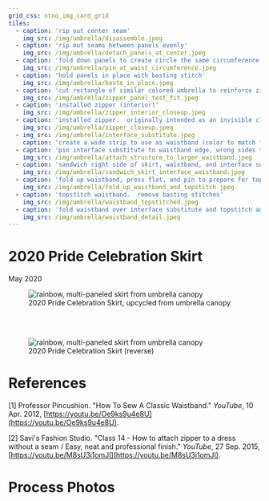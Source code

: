 ```yaml
---
grid_css: ntno_img_card_grid
tiles: 
  - caption: 'rip out center seam'
    img_src: /img/umbrella/disassemble.jpeg
  - caption: 'rip out seams between panels evenly'
    img_src: /img/umbrella/detach_panels_at_center.jpeg
  - caption: 'fold down panels to create circle the same circumference as waist measurement'
    img_src: /img/umbrella/pin_at_waist_circumference.jpeg
  - caption: 'hold panels in place with basting stitch'
    img_src: /img/umbrella/baste_in_place.jpeg
  - caption: 'cut rectangle of similar colored umbrella to reinforce zipper<sup><a href="#references">1</a></sup>'
    img_src: /img/umbrella/zipper_panel_test_fit.jpeg
  - caption: 'installed zipper (interior)'
    img_src: /img/umbrella/zipper_interior_closeup.jpeg
  - caption: 'installed zipper.  originally intended as an invisible closure but had to be expanded for better fit.'
    img_src: /img/umbrella/zipper_closeup.jpeg
  - img_src: /img/umbrella/interface_substitute.jpeg
    caption: 'create a wide strip to use as waistband (color to match final band).  create a long, thick band of scrap umbrella to give the waistband structure<sup><a href="#references">2</a></sup> (any color).'
  - caption: 'pin interface substitute to waistband edge, wrong sides together'
    img_src: /img/umbrella/attach_structure_to_larger_waistband.jpeg
  - caption: 'sandwich right side of skirt, waistband, and interface substitute, then sew together'
    img_src: /img/umbrella/sandwich_skirt_interface_waistband.jpeg
  - caption: 'fold up waistband, press flat, and pin to prepare for topstiching'
    img_src: /img/umbrella/fold_up_waistband_and_topstitch.jpeg
  - caption: 'topstitch waistband.  remove basting stitches'
    img_src: /img/umbrella/waistband_topstitched.jpeg
  - caption: 'fold waistband over interface substitute and topstitch again'
    img_src: /img/umbrella/waistband_detail.jpeg
---
```



# 2020 Pride Celebration Skirt
May 2020  

<section>
  <figure>
    <img
      src="/img/umbrella/front.jpeg"
      alt="rainbow, multi-paneled skirt from umbrella canopy"
      title=""
    />
    <figcaption>2020 Pride Celebration Skirt, upcycled from umbrella canopy</figcaption>
  </figure>
</section>
<br>
<br>
<section>
  <figure>
    <img
      src="/img/umbrella/back.jpeg"
      alt="rainbow, multi-paneled skirt from umbrella canopy"
      title=""
    />
    <figcaption>2020 Pride Celebration Skirt (reverse)</figcaption>
  </figure>
</section>

# References

[1] Professor Pincushion.  "How To Sew A Classic Waistband."  *YouTube*, 10 Apr. 2012, [https://youtu.be/Oe9ks9u4e8U](https://youtu.be/Oe9ks9u4e8U).  

[2] Savi's Fashion Studio.  "Class 14 - How to attach zipper to a dress without a seam / Easy, neat and professional finish."  *YouTube*, 27 Sep. 2015, [https://youtu.be/M8sU3i1omJI](https://youtu.be/M8sU3i1omJI).  



# Process Photos


